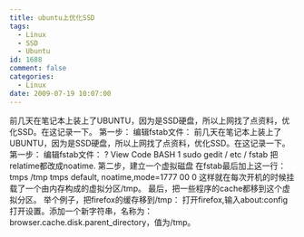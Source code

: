 ```yaml
---
title: ubuntu上优化SSD
tags:
  - Linux
  - SSD
  - Ubuntu
id: 1688
comment: false
categories:
  - Linux
date: 2009-07-19 10:07:00
---
```


前几天在笔记本上装上了UBUNTU，因为是SSD硬盘，所以上网找了点资料，优化SSD。在这记录一下。
第一步：
编辑fstab文件：
前几天在笔记本上装上了UBUNTU，因为是SSD硬盘，所以上网找了点资料，优化SSD。在这记录一下。
第一步：
编辑fstab文件：
?
View Code
BASH
1
sudo
gedit
/
etc
/
fstab
把relatime都改成noatime.
第二步，建立一个虚拟磁盘
在fstab最后加上这一行：
tmps /tmp tmps default, noatime,mode=1777 00 0
这样就在每次开机的时候挂载了一个由内存构成的虚拟分区/tmp。
最后，把一些程序的cache都移到这个虚拟分区。
举个例子，把firefox的缓存移到/tmp：
打开firefox,输入about:config打开设置。添加一个新字符串，名称为：browser.cache.disk.parent_directory，值为/tmp。